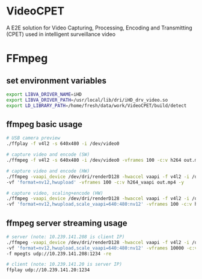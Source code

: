 # VideoCPET
A E2E solution for Video Capturing, Processing, Encoding and Transmitting (CPET) used in intelligent surveillance video

# FFmpeg 

## set environment variables
```bash
export LIBVA_DRIVER_NAME=iHD
export LIBVA_DRIVER_PATH=/usr/local/lib/dri/iHD_drv_video.so
export LD_LIBRARY_PATH=/home/fresh/data/work/VideoCPET/build/detect
```

## ffmpeg basic usage
```bash
# USB camera preview
./ffplay -f v4l2 -s 640x480 -i /dev/video0 

# capture video and encode (SW)
./ffmpeg -f v4l2 -s 640x480 -i /dev/video0 -vframes 100 -c:v h264 out.mp4

# capture video and encode (HW)
./ffmpeg -vaapi_device /dev/dri/renderD128 -hwaccel vaapi -f v4l2 -i /dev/video0 \
-vf 'format=nv12,hwupload' -vframes 100 -c:v h264_vaapi out.mp4 -y

# capture video, scaling+encode (HW)
./ffmpeg -vaapi_device /dev/dri/renderD128 -hwaccel vaapi -f v4l2 -i /dev/video0 \
-vf 'format=nv12,hwupload,scale_vaapi=640:480:nv12' -vframes 100 -c:v h264_vaapi out.mp4 -y

```

## ffmpeg server streaming usage
```bash
# server (note: 10.239.141.208 is client IP)
./ffmpeg -vaapi_device /dev/dri/renderD128 -hwaccel vaapi -f v4l2 -i /dev/video0 \
-vf 'format=nv12,hwupload,scale_vaapi=640:480:nv12' -vframes 10000 -c:v h264_vaapi \
-f mpegts udp://10.239.141.208:1234 -re

# client (note: 10.239.141.20 is server IP)
ffplay udp://10.239.141.20:1234
```
